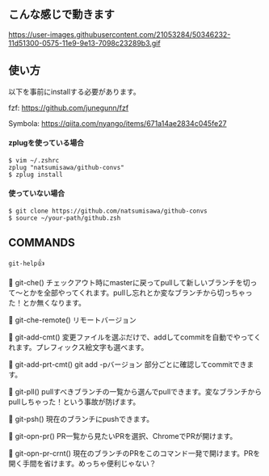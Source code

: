 ## こんな感じで動きます
https://user-images.githubusercontent.com/21053284/50346232-11d51300-0575-11e9-9e13-7098c23289b3.gif

## 使い方
以下を事前にinstallする必要があります。

fzf: https://github.com/junegunn/fzf

Symbola: https://qiita.com/nyango/items/671a14ae2834c045fe27

#### zplugを使っている場合
```
$ vim ~/.zshrc
zplug "natsumisawa/github-convs"
$ zplug install
```
#### 使っていない場合
```
$ git clone https://github.com/natsumisawa/github-convs
$ source ~/your-path/github.zsh
```

## COMMANDS
`git-help`👍

🌷 git-che()
チェックアウト時にmasterに戻ってpullして新しいブランチを切って〜とかを全部やってくれます。pullし忘れとか変なブランチから切っちゃった！とか無くなります。

🌷 git-che-remote()
リモートバージョン

🌷 git-add-cmt()
変更ファイルを選ぶだけで、addしてcommitを自動でやってくれます。プレフィックス絵文字も選べます。

🌷 git-add-prt-cmt()
git add -pバージョン
部分ごとに確認してcommitできます。

🌷 git-pll()
pullすべきブランチの一覧から選んでpullできます。変なブランチからpullしちゃった！という事故が防げます。

🌷 git-psh()
現在のブランチにpushできます。

🌷 git-opn-pr()
PR一覧から見たいPRを選択、ChromeでPRが開けます。

🌷 git-opn-pr-crnt()
現在のブランチのPRをこのコマンド一発で開けます。PRを開く手間を省けます。めっちゃ便利じゃない？
